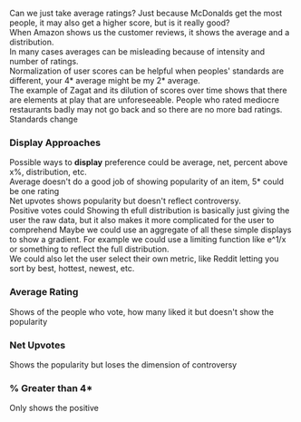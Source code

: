 Can we just take average ratings? Just because McDonalds get the most people, it may also get a higher score, but is it really good?  
When Amazon shows us the customer reviews, it shows the average and a distribution.  
In many cases averages can be misleading because of intensity and number of ratings.  
Normalization of user scores can be helpful when peoples' standards are different, your 4* average might be my 2* average.  
The example of Zagat and its dilution of scores over time shows that there are elements at play that are unforeseeable. People who rated mediocre restaurants badly may not go back and so there are no more bad ratings. Standards change  

### Display Approaches
Possible ways to **display** preference could be average, net, percent above x%, distribution, etc.  
Average doesn't do a good job of showing popularity of an item, 5* could be one rating  
Net upvotes shows popularity but doesn't reflect controversy.  
Positive votes could
Showing th efull distribution is basically just giving the user the raw data, but it also makes it more complicated for the user to comprehend
Maybe we could use an aggregate of all these simple displays to show a gradient. For example we could use a limiting function like e^1/x or something to reflect the full distribution.  
We could also let the user select their own metric, like Reddit letting you sort by best, hottest, newest, etc. 

### Average Rating
Shows of the people who vote, how many liked it but doesn't show the popularity

### Net Upvotes
Shows the popularity but loses the dimension of controversy

### % Greater than 4*
Only shows the positive

